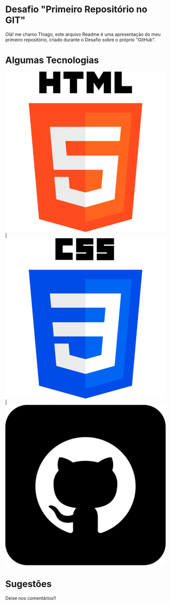 # Desafio "Primeiro Repositório no GIT"

Olá! me chamo Thiago, este arquivo Readme é uma apresentação do meu primeiro repositório, criado durante o Desafio sobre o próprio "GitHub".

# Algumas Tecnologias

![Linguagem HTML](imgs/html-5.png) | ![CSS](imgs/css-3.png) | ![GitHub](imgs/github.png)

# Sugestões

Deixe nos comentários!!